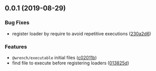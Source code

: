 ## 0.0.1 (2019-08-29)


### Bug Fixes

* register loader by require to avoid repetitive executions ([230a2d6](https://github.com/gavar/wrench/commit/230a2d6))


### Features

* `@wrench/executable` initial files ([c02011b](https://github.com/gavar/wrench/commit/c02011b))
* find file to execute before registering loaders ([013825d](https://github.com/gavar/wrench/commit/013825d))
